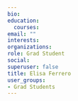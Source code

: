 ```yaml
---
bio: 
education:
  courses:
email: ""
interests:
organizations:
role: Grad Student
social:
superuser: false
title: Elisa Ferrero
user_groups:
- Grad Students
---
```


